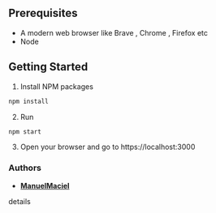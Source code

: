 ## Prerequisites

- A modern web browser like Brave , Chrome , Firefox etc
- Node

## Getting Started

1. Install NPM packages

```sh
npm install
```

2. Run

```sh
npm start
```

3. Open your browser and go to https://localhost:3000

### Authors

- **[ManuelMaciel](https://github.com/manuelmaciel)**

details
